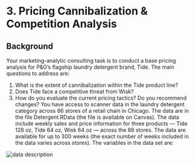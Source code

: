 # 3. Pricing Cannibalization & Competition Analysis

## Background
Your marketing-analytic consulting task is to conduct a base pricing analysis for P&G’s flagship laundry detergent brand, Tide. The main questions to address are:
1. What is the extent of cannibalization within the Tide product line?
2. Does Tide face a competitive threat from Wisk?
3. How do you evaluate the current pricing tactics? Do you recommend changes?
You have access to scanner data in the laundry detergent category across 86 stores of a retail chain in Chicago. The data are in the file Detergent.RData (the file is available on Canvas). The data include weekly sales and price information for three products — Tide 128 oz, Tide 64 oz, Wisk 64 oz — across the 86 stores. The data are available for up to 300 weeks (the exact number of weeks included in the data varies across stores). The variables in the data set are:

![data description](/df.png)